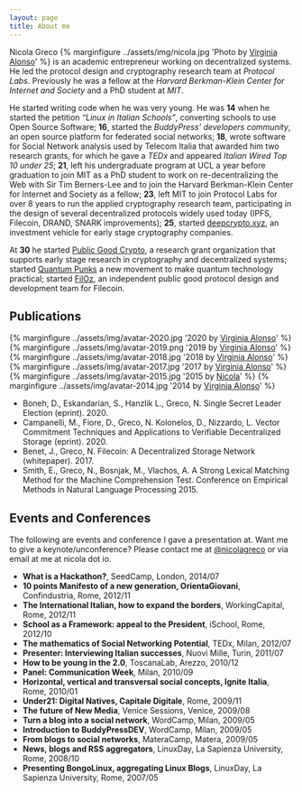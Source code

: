 ```yaml
---
layout: page
title: About me
---
```


Nicola Greco
{% marginfigure ../assets/img/nicola.jpg 'Photo by [Virginia Alonso](http://virginialonso.com)' %}
is an academic entrepreneur working on decentralized systems. He led the protocol design and cryptography research team at *Protocol Labs*. Previously he was a fellow at the *Harvard Berkman-Klein Center for Internet and Society* and a PhD student at *MIT*.

He started writing code when he was very young. He was __14__ when he started the petition _“Linux in Italian Schools”_, converting schools to use Open Source Software; __16__, started the _BuddyPress’ developers community_, an open source platform for federated social networks; __18__, wrote software for Social Network analysis used by Telecom Italia that awarded him two research grants, for which he gave a *TEDx* and appeared *Italian Wired Top 10 under 25*; __21__, left his undergraduate program at UCL a year before graduation to join MIT as a PhD student to work on re-decentralizing the Web with Sir Tim Berners-Lee and to join the Harvard Berkman-Klein Center for Internet and Society as a fellow; __23__, left MIT to join Protocol Labs for over 8 years to run the applied cryptography research team, participating in the design of several decentralized protocols widely used today (IPFS, Filecoin, DRAND, SNARK improvements); __25__, started [deepcrypto.xyz](https://deepcrypto.xyz), an investment vehicle for early stage cryptography companies.

At __30__ he started [Public Good Crypto](https://publicgoodcrypto.org), a research grant organization that supports early stage research in cryptography and decentralized systems; started [Quantum Punks](https://quantumpunks.org) a new movement to make quantum technology practical; started [FilOz](https://filoz.org), an independent public good protocol design and development team for Filecoin.


## Publications
{% marginfigure ../assets/img/avatar-2020.jpg '2020 by [Virginia Alonso](http://virginialonso.com)' %}
{% marginfigure ../assets/img/avatar-2019.png '2019 by [Virginia Alonso](http://virginialonso.com)' %}
{% marginfigure ../assets/img/avatar-2018.jpg '2018 by [Virginia Alonso](http://virginialonso.com)' %}
{% marginfigure ../assets/img/avatar-2017.jpg '2017 by [Virginia Alonso](http://virginialonso.com)' %}
{% marginfigure ../assets/img/avatar-2015.jpg '2015 by [Nicola](http://nicola.io)' %}
{% marginfigure ../assets/img/avatar-2014.jpg '2014 by [Virginia Alonso](http://virginialonso.com)' %}

- Boneh, D., Eskandarian, S., Hanzlik L., Greco, N. Single Secret Leader Election (eprint). 2020.
- Campanelli, M., Fiore, D., Greco, N. Kolonelos, D., Nizzardo, L. Vector Commitment Techniques and Applications to Verifiable Decentralized Storage  (eprint). 2020.
- Benet, J., Greco, N. Filecoin: A Decentralized Storage Network (whitepaper). 2017.
- Smith, E., Greco, N., Bosnjak, M., Vlachos, A. A Strong Lexical Matching Method for the Machine Comprehension Test. Conference on Empirical Methods in Natural Language Processing 2015.

## Events and Conferences

The following are events and conference I gave a presentation at. Want me to give a keynote/unconference? Please contact me at [@nicolagreco](http://twitter.com/nicolagreco) or via email at me at nicola dot io.

- __What is a Hackathon?__, SeedCamp, London, 2014/07
- __10 points Manifesto of a new generation, OrientaGiovani__, Confindustria, Rome, 2012/11
- __The International Italian, how to expand the borders__, WorkingCapital, Rome, 2012/11
- __School as a Framework: appeal to the President__, iSchool, Rome, 2012/10
- __The mathematics of Social Networking Potential__, TEDx, Milan, 2012/07
- __Presenter: Interviewing Italian successes__, Nuovi Mille, Turin, 2011/07
- __How to be young in the 2.0__, ToscanaLab, Arezzo, 2010/12
- __Panel: Communication Week__, Milan, 2010/09
- __Horizontal, vertical and transversal social concepts, Ignite Italia__, Rome, 2010/01
- __Under21: Digital Natives, Capitale Digitale__, Rome, 2009/11
- __The future of New Media__, Venice Sessions, Venice, 2009/08
- __Turn a blog into a social network__, WordCamp, Milan, 2009/05
- __Introduction to BuddyPressDEV__, WordCamp, Milan, 2009/05
- __From blogs to social networks__, MateraCamp, Matera, 2009/05
- __News, blogs and RSS aggregators__, LinuxDay, La Sapienza University, Rome, 2008/10
- __Presenting BongoLinux, aggregating Linux Blogs__, LinuxDay, La Sapienza University, Rome, 2007/05
